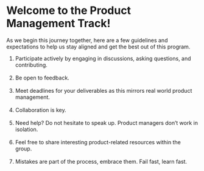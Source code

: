 # Welcome to the Product Management Track!

As we begin this journey together, here are a few guidelines and expectations to help us stay aligned and get the best out of this program.

1. Participate actively by engaging in discussions, asking questions, and contributing. <br><br>
2. Be open to feedback. <br><br>
3. ⁠Meet deadlines for your deliverables as this mirrors real world product management. <br><br>
4. Collaboration is key. <br><br>
5. Need help? Do not hesitate to speak up. Product managers don’t work in isolation. <br><br>
6. Feel free to share interesting product-related resources within the group. <br><br>
7. Mistakes are part of the process, embrace them. Fail fast, learn fast. <br><br>
